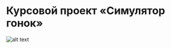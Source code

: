 # Курсовой проект «Симулятор гонок»

![alt text]([http://url/to/img.png](https://github.com/VadyaSG/SimulatorGonokV2/blob/main/Image/2.jpg))
